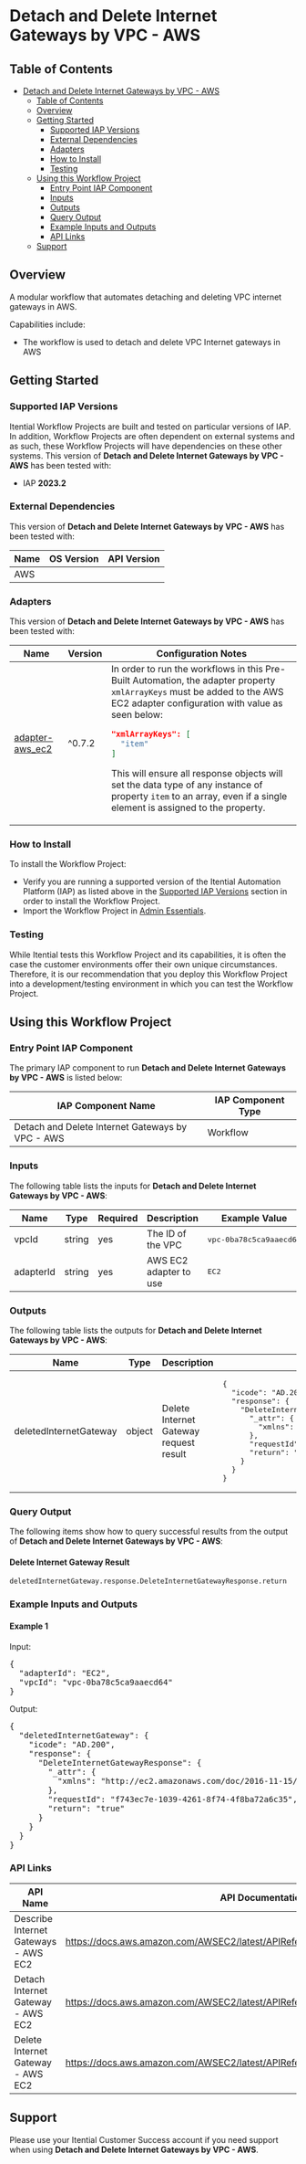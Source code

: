 # Detach and Delete Internet Gateways by VPC - AWS

## Table of Contents

- [Detach and Delete Internet Gateways by VPC - AWS](#detach-and-delete-internet-gateways-by-vpc---aws)
  - [Table of Contents](#table-of-contents)
  - [Overview](#overview)
  - [Getting Started](#getting-started)
    - [Supported IAP Versions](#supported-iap-versions)
    - [External Dependencies](#external-dependencies)
    - [Adapters](#adapters)
    - [How to Install](#how-to-install)
    - [Testing](#testing)
  - [Using this Workflow Project](#using-this-workflow-project)
    - [Entry Point IAP Component](#entry-point-iap-component)
    - [Inputs](#inputs)
    - [Outputs](#outputs)
    - [Query Output](#query-output)
    - [Example Inputs and Outputs](#example-inputs-and-outputs)
    - [API Links](#api-links)
  - [Support](#support)

## Overview

A modular workflow that automates detaching and deleting VPC internet gateways in AWS.

Capabilities include:
- The workflow is used to detach and delete VPC Internet gateways in AWS





## Getting Started

### Supported IAP Versions

Itential Workflow Projects are built and tested on particular versions of IAP. In addition, Workflow Projects are often dependent on external systems and as such, these Workflow Projects will have dependencies on these other systems. This version of **Detach and Delete Internet Gateways by VPC - AWS** has been tested with:


- IAP **2023.2**



### External Dependencies

This version of **Detach and Delete Internet Gateways by VPC - AWS** has been tested with:

<table>
  <thead>
    <tr>
      <th>Name</th>
      <th>OS Version</th>
      <th>API Version</th>
    </tr>
  </thead>
  <tbody>
    <tr>
      <td>AWS</td>
      <td></td>
      <td></td>
    </tr>
  </tbody>
</table>




### Adapters

This version of **Detach and Delete Internet Gateways by VPC - AWS** has been tested with:

<table>
  <thead>
    <tr>
      <th>Name</th>
      <th>Version</th>
      <th>Configuration Notes</th>
    </tr>
  </thead>
  <tbody>
    <tr>
      <td><a href="https://gitlab.com/itentialopensource/adapters/cloud/adapter-aws_ec2">adapter-aws_ec2</a></td>
      <td>^0.7.2</td>
      <td>In order to run the workflows in this Pre-Built Automation, the adapter property <code>xmlArrayKeys</code> must be added to the AWS EC2 adapter configuration with value as seen below:

```json
"xmlArrayKeys": [
  "item"
]
```

This will ensure all response objects will set the data type of any instance of property <code>item</code> to an array, even if a single element is assigned to the property.</td>
    </tr>
  </tbody>
</table>



### How to Install

To install the Workflow Project:

- Verify you are running a supported version of the Itential Automation Platform (IAP) as listed above in the [Supported IAP Versions](#supported-iap-versions) section in order to install the Workflow Project.
- Import the Workflow Project in [Admin Essentials](https://docs.itential.com/docs/importing-a-prebuilt-4).

### Testing

While Itential tests this Workflow Project and its capabilities, it is often the case the customer environments offer their own unique circumstances. Therefore, it is our recommendation that you deploy this Workflow Project into a development/testing environment in which you can test the Workflow Project.

## Using this Workflow Project


### Entry Point IAP Component

The primary IAP component to run **Detach and Delete Internet Gateways by VPC - AWS** is listed below:

<table>
  <thead>
    <tr>
      <th>IAP Component Name</th>
      <th>IAP Component Type</th>
    </tr>
  </thead>
  <tbody>
      <td>Detach and Delete Internet Gateways by VPC - AWS</td>
      <td>Workflow</td>
    </tr>
  </tbody>
</table>

### Inputs

The following table lists the inputs for **Detach and Delete Internet Gateways by VPC - AWS**:

<table>
  <thead>
    <tr>
      <th>Name</th>
      <th>Type</th>
      <th>Required</th>
      <th>Description</th>
      <th>Example Value</th>
    </tr>
  </thead>
  <tbody>
    <tr>
      <td>vpcId</td>
      <td>string</td>
      <td>yes</td>
      <td>The ID of the VPC</td>
      <td><pre lang="json">vpc-0ba78c5ca9aaecd64</pre></td>
    </tr>    <tr>
      <td>adapterId</td>
      <td>string</td>
      <td>yes</td>
      <td>AWS EC2 adapter to use</td>
      <td><pre lang="json">EC2</pre></td>
    </tr>
  </tbody>
</table>



### Outputs

The following table lists the outputs for **Detach and Delete Internet Gateways by VPC - AWS**:

<table>
  <thead>
    <tr>
      <th>Name</th>
      <th>Type</th>
      <th>Description</th>
      <th>Example Value</th>
    </tr>
  </thead>
  <tbody>
    <tr>
      <td>deletedInternetGateway</td>
      <td>object</td>
      <td>Delete Internet Gateway request result</td>
      <td><pre lang="json">{
  "icode": "AD.200",
  "response": {
    "DeleteInternetGatewayResponse": {
      "_attr": {
        "xmlns": "http://ec2.amazonaws.com/doc/2016-11-15/"
      },
      "requestId": "f743ec7e-1039-4261-8f74-4f8ba72a6c35",
      "return": "true"
    }
  }
}</pre></td>
    </tr>
  </tbody>
</table>



### Query Output


  

The following items show how to query successful results from the output of **Detach and Delete Internet Gateways by VPC - AWS**:

    
#### Delete Internet Gateway Result

`deletedInternetGateway.response.DeleteInternetGatewayResponse.return`

    
  
  




### Example Inputs and Outputs

  
#### Example 1

    
Input:
<pre>{
  "adapterId": "EC2", 
  "vpcId": "vpc-0ba78c5ca9aaecd64" 
} </pre>

    
    
Output:
<pre>{
  "deletedInternetGateway": {
    "icode": "AD.200",
    "response": {
      "DeleteInternetGatewayResponse": {
        "_attr": {
          "xmlns": "http://ec2.amazonaws.com/doc/2016-11-15/"
        },
        "requestId": "f743ec7e-1039-4261-8f74-4f8ba72a6c35",
        "return": "true"
      }
    }
  }
} </pre>

    
  


### API Links


<table>
  <thead>
    <tr>
      <th>API Name</th>
      <th>API Documentation Link</th>
      <th>API Link Visibility</th>
    </tr>
  </thead>
  <tbody>
    <tr>
      <td>Describe Internet Gateways - AWS EC2</td>
      <td><a href="https://docs.aws.amazon.com/AWSEC2/latest/APIReference/API_DescribeInternetGateways.html">https://docs.aws.amazon.com/AWSEC2/latest/APIReference/API_DescribeInternetGateways.html</a></td>
      <td>Public</td>
    </tr>    <tr>
      <td>Detach Internet Gateway - AWS EC2</td>
      <td><a href="https://docs.aws.amazon.com/AWSEC2/latest/APIReference/API_DetachInternetGateway.html">https://docs.aws.amazon.com/AWSEC2/latest/APIReference/API_DetachInternetGateway.html</a></td>
      <td>Public</td>
    </tr>    <tr>
      <td>Delete Internet Gateway - AWS EC2</td>
      <td><a href="https://docs.aws.amazon.com/AWSEC2/latest/APIReference/API_DeleteInternetGateway.html">https://docs.aws.amazon.com/AWSEC2/latest/APIReference/API_DeleteInternetGateway.html</a></td>
      <td>Public</td>
    </tr>
  </tbody>
</table>


## Support

Please use your Itential Customer Success account if you need support when using **Detach and Delete Internet Gateways by VPC - AWS**.